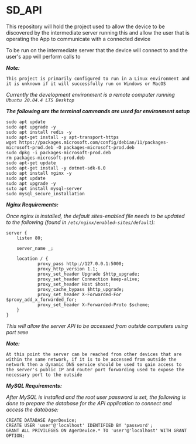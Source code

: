 # SD_API

This repository will hold the project used to allow the device to be discovered by the intermediate server running this and allow the user
    that is operating the App to communicate with a connected device
    
To be run on the intermediate server that the device will connect to and the user's app will perform calls to

***Note:***

    This project is primarily configured to run in a Linux environment and it is unknown if it will successfully run on Windows or MacOS

*Currently the development environment is a remote computer running `Ubuntu 20.04.4 LTS Desktop`*

***The following are the terminal commands are used for environment setup***

    sudo apt update 
    sudo apt upgrade -y 
    sudo apt install redis -y
    sudo apt-get install -y apt-transport-https
    wget https://packages.microsoft.com/config/debian/11/packages-microsoft-prod.deb -O packages-microsoft-prod.deb 
    sudo dpkg -i packages-microsoft-prod.deb
    rm packages-microsoft-prod.deb
    sudo apt-get update
    sudo apt-get install -y dotnet-sdk-6.0
    sudo apt install nginx -y
    sudo apt update
    sudo apt upgrade -y
    suto apt install mysql-server
    sudo mysql_secure_installation

***Nginx Requirements:***

*Once nginx is installed, the default sites-enabled file needs to be updated to the following (found in `/etc/nginx/enabled-sites/default`):*

    server {
        listen 80;

        server_name _;

        location / {
                proxy_pass http://127.0.0.1:5000;
                proxy_http_version 1.1;
                proxy_set_header Upgrade $http_upgrade;
                proxy_set_header Connection keep-alive;
                proxy_set_header Host $host;
                proxy_cache_bypass $http_upgrade;
                proxy_set_header X-Forwarded-For $proxy_add_x_forwarded_for;
                proxy_set_header X-Forwarded-Proto $scheme;
        }
    }

*This will allow the server API to be accessed from outside computers using port `5000`*

***Note:*** 

    At this point the server can be reached from other devices that are within the same network, if it is to be accessed from outside the network then a dynamic DNS service should be used to gain access to the server's public IP and router port forwarding used to expose the necessary port to the outside
    
***MySQL Requirements:***

*After MySQL is installed and the root user password is set, the following is done to prepare the database for the API application to connect and access the database:*

    CREATE DATABASE AgerDevice;
    CREATE USER 'user'@'localhost' IDENTIFIED BY 'password';
    GRANT ALL PRIVILEGES ON AgerDevice.* TO 'user'@'localhost' WITH GRANT OPTION;